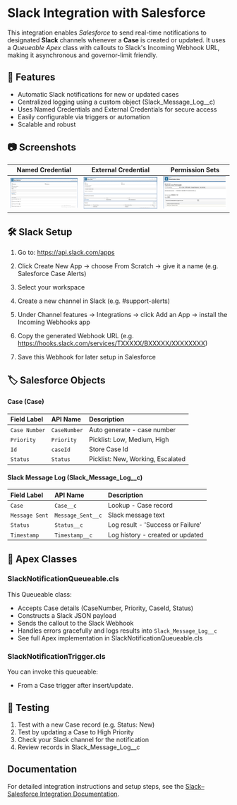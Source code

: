 
# Slack Integration with Salesforce

This integration enables *Salesforce* to send real-time notifications to designated **Slack** channels whenever a **Case** is created or updated. It uses a *Queueable Apex* class with callouts to Slack's Incoming Webhook URL, making it asynchronous and governor-limit friendly.


## :pushpin: Features
- Automatic Slack notifications for new or updated cases
- Centralized logging using a custom object (Slack_Message_Log__c)
- Uses Named Credentials and External Credentials for secure access
- Easily configurable via triggers or automation
- Scalable and robust


## 📷 Screenshots

| Named Credential | External Credential | Permission Sets |
|------------------------|-----------|---------------------|
| ![Named](assests/Slack_Webhook.png) | ![External](assests/External_Credential.png) | ![Permission](assests/Permission_Sets.png) |

## 	:hammer_and_wrench: Slack Setup

1. Go to: https://api.slack.com/apps

2. Click Create New App → choose From Scratch → give it a name (e.g. Salesforce Case Alerts)

3. Select your workspace

4. Create a new channel in Slack (e.g. #support-alerts)

5. Under Channel features → Integrations → click Add an App → install the Incoming Webhooks app

6. Copy the generated Webhook URL (e.g. https://hooks.slack.com/services/TXXXXX/BXXXXX/XXXXXXXX)

7. Save this Webhook for later setup in Salesforce
    
## :label: Salesforce Objects

#### Case (Case)


| Field Label | API Name   | Description                |
| :-------- | :-------- | :------------------------- |
| `Case Number` | `CaseNumber` | Auto generate - case number |
| `Priority` | `Priority` | Picklist: Low, Medium, High |
| `Id` | `caseId` |  Store Case Id
| `Status` | `Status` | Picklist: New, Working, Escalated |

#### Slack Message Log (Slack_Message_Log__c)


| Field Label | API Name   | Description                |
| :-------- | :-------- | :------------------------- |
| `Case` | `Case__c` | Lookup - Case record|
| `Message Sent` | `Message_Sent__c` |  Slack message text |
| `Status` | `Status__c` | Log result - 'Success or Failure'|
| `Timestamp` | `Timestamp__c` | Log history - created or updated  |



## 	:page_facing_up: Apex Classes
### SlackNotificationQueueable.cls

This Queueable class:

- Accepts Case details (CaseNumber, Priority, CaseId, Status)
- Constructs a Slack JSON payload
- Sends the callout to the Slack Webhook
- Handles errors gracefully and logs results into `Slack_Message_Log__c`
- See full Apex implementation in SlackNotificationQueueable.cls

### SlackNotificationTrigger.cls
You can invoke this queueable:
- From a Case trigger after insert/update.
## :test_tube: Testing 

1.  Test with a new Case record (e.g. Status: New)
2. Test by updating a Case to High Priority
3. Check your Slack channel for the notification
4. Review records in  Slack_Message_Log__c

## Documentation

For detailed integration instructions and setup steps, see the [Slack–Salesforce Integration Documentation](https://github.com/gowjmk17/SlackIntegration/blob/main/Slack-Salesforce_Integration_Documentation.docx).


